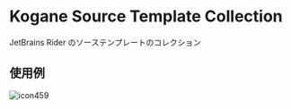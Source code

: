 # Kogane Source Template Collection

JetBrains Rider のソーステンプレートのコレクション

## 使用例

![icon459](https://user-images.githubusercontent.com/6134875/189464381-14b6eaf4-5d6f-4717-96b4-7d44eeebbcdd.gif)
